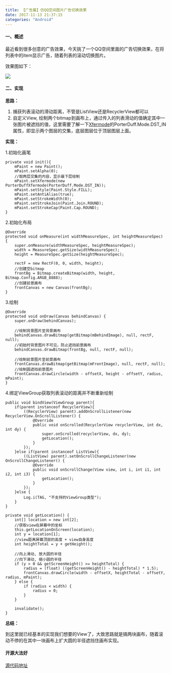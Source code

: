 ```yaml
---
title: 【广告篇】仿QQ空间图片广告切换效果
date: 2017-11-13 21:37:15
categories: "Android"
---
```


#### 一、概述 ####
最近看到很多创意的广告效果，今天挑了一个QQ空间里面的广告切换效果，在将列表中的item显示广告，随着列表的滚动切换图片。

效果图如下：

![](https://camo.githubusercontent.com/ff0462b1f4b266dea6be30957903e67a5d806cfc/68747470733a2f2f692e696d6775722e636f6d2f314742784364732e676966)


#### 二、实现 ####

**思路：**


1. 捕获列表滚动的滑动距离，不管是ListView还是RecyclerView都可以
2. 自定义View, 绘制两个bitmap到画布上，通过传入的列表滑动的值确定其中一张图片被遮挡的值，这里需要了解一下[Xfermode](http://blog.csdn.net/j_bing/article/details/46289977)的PorterDuff.Mode.DST_IN属性，即显示两个图层的交集，底层图层位于顶层图层上面。

**实现：**

1.初始化画笔

    private void init(){
        mPaint = new Paint();
        mPaint.setAlpha(0);
        //取两层交集的内容，显示最下层绘制
        mPaint.setXfermode(new PorterDuffXfermode(PorterDuff.Mode.DST_IN));
        mPaint.setStyle(Paint.Style.FILL);
        mPaint.setAntiAlias(true);
        mPaint.setStrokeWidth(0);
        mPaint.setStrokeJoin(Paint.Join.ROUND);
        mPaint.setStrokeCap(Paint.Cap.ROUND);
    }

2.初始化布局

    @Override
    protected void onMeasure(int widthMeasureSpec, int heightMeasureSpec) {
        super.onMeasure(widthMeasureSpec, heightMeasureSpec);
        width = MeasureSpec.getSize(widthMeasureSpec);
        height = MeasureSpec.getSize(heightMeasureSpec);

        rectF = new RectF(0, 0, width, height);
        //创建空bitmap
        frontBg = Bitmap.createBitmap(width, height, Bitmap.Config.ARGB_8888);
        //创建前景画布
        frontCanvas = new Canvas(frontBg);
    }

3.绘制

    @Override
    protected void onDraw(Canvas behindCanvas) {
        super.onDraw(behindCanvas);

        //绘制背景图片至背景画布
        behindCanvas.drawBitmap(getBitmap(mBehindImage), null, rectF, null);
        //初始时背景图片不可见，防止遮挡前景画布
        behindCanvas.drawBitmap(frontBg, null, rectF, null);

        //绘制前景图片至前景画布
        frontCanvas.drawBitmap(getBitmap(mFrontImage), null, rectF, null);
        //绘制圆遮挡前景图片
        frontCanvas.drawCircle(width - offsetX, height - offsetY, radius, mPaint);
    }

4.绑定ViewGroup获取列表滚动的距离并不断重新绘制

    public void bindView(ViewGroup parent){
        if(parent instanceof RecyclerView){
            ((RecyclerView) parent).addOnScrollListener(new RecyclerView.OnScrollListener() {
                @Override
                public void onScrolled(RecyclerView recyclerView, int dx, int dy) {
                    super.onScrolled(recyclerView, dx, dy);
                    getLocation();
                }
            });
        }else if(parent instanceof ListView){
            ((ListView) parent).setOnScrollChangeListener(new OnScrollChangeListener() {
                @Override
                public void onScrollChange(View view, int i, int i1, int i2, int i3) {
                    getLocation();
                }
            });
        }else {
            Log.i(TAG, "不支持的ViewGroup类型");
        }
    }

    private void getLocation() {
        int[] location = new int[2];
        //获取view在屏幕中的坐标
        this.getLocationOnScreen(location);
        int y = location[1];
        //view距离屏幕顶部的高度 + view自身高度
        int heightTotal = y + getHeight();

        //向上滑动, 放大圆的半径
        //向下滑动, 缩小圆的半径
        if (y > 0 && getScreenHeight() >= heightTotal) {
            radius = (float) ((getScreenHeight() - heightTotal) * 1.5);
            frontCanvas.drawCircle(width - offsetX, heightTotal - offsetY, radius, mPaint);
        } else {
            if (radius < width) {
                radius = 0;
            }
        }

        invalidate();
    }

**总结：**

到这里就已经基本的实现我们想要的View了，大致思路就是搞两块画布，随着滚动不停的在其中一块画布上扩大圆的半径遮挡住画布实现。


#### 开源大法好 ####

[源代码地址](https://github.com/caozhenggit/Advertise)